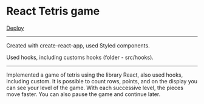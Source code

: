 # React Tetris game

[Deploy](https://olgakitova.github.io/tetris/)

---
Created with create-react-app, used Styled components.

Used hooks, including customs hooks (folder - src/hooks).

---

Implemented a game of tetris using the library React, also used hooks, including custom. 
It is possible to count rows, points, and on the display you can see your level of the game. 
With each successive level, the pieces move faster. You can also pause the game and continue later.